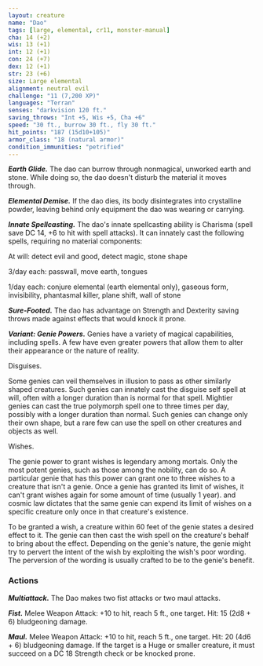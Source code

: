 ```yaml
---
layout: creature
name: "Dao"
tags: [large, elemental, cr11, monster-manual]
cha: 14 (+2)
wis: 13 (+1)
int: 12 (+1)
con: 24 (+7)
dex: 12 (+1)
str: 23 (+6)
size: Large elemental
alignment: neutral evil
challenge: "11 (7,200 XP)"
languages: "Terran"
senses: "darkvision 120 ft."
saving_throws: "Int +5, Wis +5, Cha +6"
speed: "30 ft., burrow 30 ft., fly 30 ft."
hit_points: "187 (15d10+105)"
armor_class: "18 (natural armor)"
condition_immunities: "petrified"
---
```


***Earth Glide.*** The dao can burrow through nonmagical, unworked earth and stone. While doing so, the dao doesn't disturb the material it moves through.

***Elemental Demise.*** If the dao dies, its body disintegrates into crystalline powder, leaving behind only equipment the dao was wearing or carrying.

***Innate Spellcasting.*** The dao's innate spellcasting ability is Charisma (spell save DC 14, +6 to hit with spell attacks). It can innately cast the following spells, requiring no material components:

At will: detect evil and good, detect magic, stone shape

3/day each: passwall, move earth, tongues

1/day each: conjure elemental (earth elemental only), gaseous form, invisibility, phantasmal killer, plane shift, wall of stone

***Sure-Footed.*** The dao has advantage on Strength and Dexterity saving throws made against effects that would knock it prone.

***Variant: Genie Powers.*** Genies have a variety of magical capabilities, including spells. A few have even greater powers that allow them to alter their appearance or the nature of reality.

Disguises.

Some genies can veil themselves in illusion to pass as other similarly shaped creatures. Such genies can innately cast the disguise self spell at will, often with a longer duration than is normal for that spell. Mightier genies can cast the true polymorph spell one to three times per day, possibly with a longer duration than normal. Such genies can change only their own shape, but a rare few can use the spell on other creatures and objects as well.

Wishes.

The genie power to grant wishes is legendary among mortals. Only the most potent genies, such as those among the nobility, can do so. A particular genie that has this power can grant one to three wishes to a creature that isn't a genie. Once a genie has granted its limit of wishes, it can't grant wishes again for some amount of time (usually 1 year). and cosmic law dictates that the same genie can expend its limit of wishes on a specific creature only once in that creature's existence.

To be granted a wish, a creature within 60 feet of the genie states a desired effect to it. The genie can then cast the wish spell on the creature's behalf to bring about the effect. Depending on the genie's nature, the genie might try to pervert the intent of the wish by exploiting the wish's poor wording. The perversion of the wording is usually crafted to be to the genie's benefit.

### Actions

***Multiattack.*** The Dao makes two fist attacks or two maul attacks.

***Fist.*** Melee Weapon Attack: +10 to hit, reach 5 ft., one target. Hit: 15 (2d8 + 6) bludgeoning damage.

***Maul.*** Melee Weapon Attack: +10 to hit, reach 5 ft., one target. Hit: 20 (4d6 + 6) bludgeoning damage. If the target is a Huge or smaller creature, it must succeed on a DC 18 Strength check or be knocked prone.